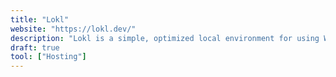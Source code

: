 ```yaml
---
title: "Lokl"
website: "https://lokl.dev/"
description: "Lokl is a simple, optimized local environment for using WordPress as a static site generator."
draft: true
tool: ["Hosting"]
---
```

